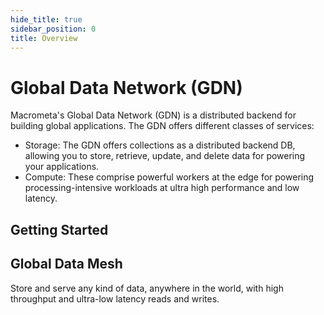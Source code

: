 ```yaml
---
hide_title: true
sidebar_position: 0
title: Overview
---
```


# Global Data Network (GDN)

Macrometa's Global Data Network (GDN) is a distributed backend for building global applications. The GDN offers different classes of services:

- Storage: The GDN offers collections as a distributed backend DB, allowing you to store, retrieve, update, and delete data for powering your applications.
- Compute: These comprise powerful workers at the edge for powering processing-intensive workloads at ultra high performance and low latency.

## Getting Started

<grid cols={3}>
  <card
    heading="Create your own DB"
    description="Create, query, and update your distributed backend database with collections."
    href="/quickstart"
  />
  <card
    heading="Deploy with Compute"
    description="Build and deploy compute-intensive workloads at the edge with workers and functions"
    href="/compute"
  />
<card
    heading="Manage User Access"
    description="Authenticate and control user access to ensure security"
    href="/account-management"
  />
</grid>

## Global Data Mesh

Store and serve any kind of data, anywhere in the world, with high throughput and ultra-low latency reads and writes.

<grid cols={3}>
  <card
    heading="Search Views"
    description="Flexible vector search, semantic search, similarity ranking, full-text search, and more."
    href="/search-views"
  />
  <card
    heading="Streams"
    description="Distributed, real-time stream engine with pub/sub and message queues."
    href="/streams"
  />
  <card
    heading="Graphs"
    description="Dynamic, high-throughput graphs with ultra low-latency queries."
    href="/graphs"
  />
</grid>
